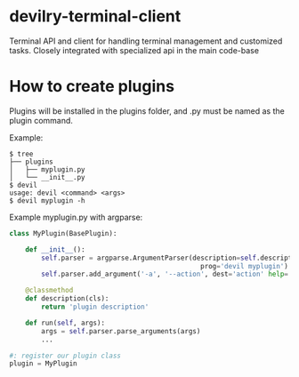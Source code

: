 # devilry-terminal-client
Terminal API and client for handling terminal management and customized tasks. Closely integrated with specialized api in the main code-base

How to create plugins
===================
Plugins will be installed in the plugins folder, and <your plugin>.py must be named as the plugin command.

Example:
```{r, engine='bash', count_lines}
$ tree
├── plugins
│   ├── myplugin.py
│   └── __init__.py
$ devil
usage: devil <command> <args>
$ devil myplugin -h
```

Example myplugin.py with argparse:
```python
class MyPlugin(BasePlugin):

	def __init__():
		self.parser = argparse.ArgumentParser(description=self.description(),
												prog='devil myplugin')
		self.parser.add_argument('-a', '--action', dest='action' help='something')

	@classmethod
	def description(cls):
		return 'plugin description'

	def run(self, args):
		args = self.parser.parse_arguments(args)
		...

#: register our plugin class
plugin = MyPlugin
```